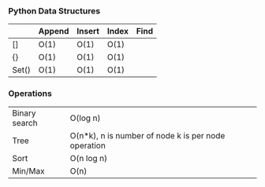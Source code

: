 ### Python Data Structures

||Append|Insert|Index|Find|
|-|-|-|-|-|
|[]|O(1)|O(1)|O(1)||
|{}|O(1)|O(1)|O(1)||
|Set()|O(1)|O(1)|O(1)||

### Operations
|||
|-|-|
|Binary search|O(log n)|
|Tree|O(n*k), n is number of node k is per node operation|
|Sort|O(n log n)|
|Min/Max|O(n)|

